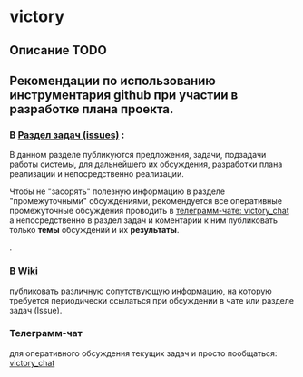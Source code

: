 # victory

## Описание TODO   

## Рекомендации по использованию инструментария github при участии в разработке плана проекта.


### В  [Раздел задач (issues)](https://github.com/orion76/victory/issues) :  

В данном разделе публикуются предложения, задачи, подзадачи работы системы, для дальнейшего их обсуждения, разработки плана реализации и непосредственно реализации.

Чтобы не "засорять" полезную информацию в разделе "промежуточными" обсуждениями, рекомендуется все оперативные промежуточные обсуждения проводить в [телеграмм-чате: victory_chat ](https://t.me/victory_chat)
а непосредственно в раздел задач и коментарии к ним публиковать только **темы** обсуждений и их **результаты**.

.   
### В [Wiki](https://github.com/orion76/victory/wiki)   
публиковать различную сопутствующую информацию, на которую требуется периодически ссылаться при обсуждении в чате или разделе задач (Issue).   

### Телеграмм-чат 
для оперативного обсуждения текущих задач и просто пообщаться:
[ victory_chat ](https://t.me/victory_chat)
